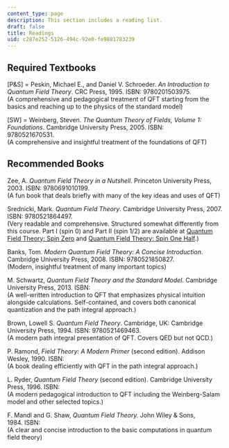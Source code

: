 ```yaml
---
content_type: page
description: This section includes a reading list.
draft: false
title: Readings
uid: c287e252-5126-494c-92e0-fe9881783239
---
```

## Required Textbooks

\[P&S\] = Peskin, Michael E., and Daniel V. Schroeder. *An Introduction to Quantum Field Theory*. CRC Press, 1995. ISBN: 9780201503975.                     
(A comprehensive and pedagogical treatment of QFT starting from the basics and reaching up to the physics of the standard model)

\[SW\] = Weinberg, Steven. *The Quantum Theory of Fields, Volume 1: Foundations.* Cambridge University Press, 2005. ISBN: 9780521670531.                     
(A comprehensive and insightful treatment of the foundations of QFT)

## Recommended Books

Zee, A. *Quantum Field Theory in a Nutshell*. Princeton University Press, 2003. ISBN: 9780691010199.            
(A fun book that deals briefly with many of the key ideas and uses of QFT)

Srednicki, Mark. *Quantum Field Theory*. Cambridge University Press, 2007.  ISBN: 9780521864497.           
(Very readable and comprehensive. Structured somewhat differently from this course. Part I (spin 0) and Part II (spin 1/2) are available at [Quantum Field Theory: Spin Zero](https://arxiv.org/abs/hep-th/0409035) and [Quantum Field Theory: Spin One Half](https://arxiv.org/abs/hep-th/0409036).)

Banks, Tom. *Modern Quantum Field Theory: A Concise Introduction*. Cambridge University Press, 2008. ISBN: 9780521850827.  
(Modern, insightful treatment of many important topics)

M. Schwartz, *Quantum Field Theory and the Standard Model*. Cambridge University Press, 2013. ISBN:     
(A well-written introduction to QFT that emphasizes physical intuition alongside calculations. Self-contained, and covers both canonical quantization and the path integral approach.)

Brown, Lowell S. *Quantum Field Theory*. Cambridge, UK: Cambridge University Press, 1994. ISBN: 9780521469463.       
(A modern path integral presentation of QFT. Covers QED but not QCD.)

P. Ramond, *Field Theory: A Modern Primer* (second edition). Addison Wesley, 1990. ISBN:        
(A book dealing efficiently with QFT in the path integral approach.)

L. Ryder, *Quantum Field Theory* (second edition). Cambridge University Press, 1996. ISBN:     
(A modern pedagogical introduction to QFT including the Weinberg-Salam model and other selected topics.)

F. Mandl and G. Shaw, *Quantum Field Theory.* John Wiley & Sons, 1984. ISBN:    
(A clear and concise introduction to the basic computations in quantum field theory)